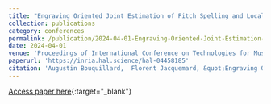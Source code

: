 ```yaml
---
title: "Engraving Oriented Joint Estimation of Pitch Spelling and Local and Global Keys"
collection: publications
category: conferences
permalink: /publication/2024-04-01-Engraving-Oriented-Joint-Estimation-of-Pitch-Spelling-and-Local-and-Global-Keys
date: 2024-04-01
venue: 'Proceedings of International Conference on Technologies for Music Notation and Representation (TENOR)'
paperurl: 'https://inria.hal.science/hal-04458185'
citation: 'Augustin Bouquillard,  Florent Jacquemard, &quot;Engraving Oriented Joint Estimation of Pitch Spelling and Local and Global Keys.&quot; In the proceedings of International Conference on Technologies for Music Notation and Representation (TENOR), 2024.'
---
```

[Access paper here](https://inria.hal.science/hal-04458185){:target="_blank"}
